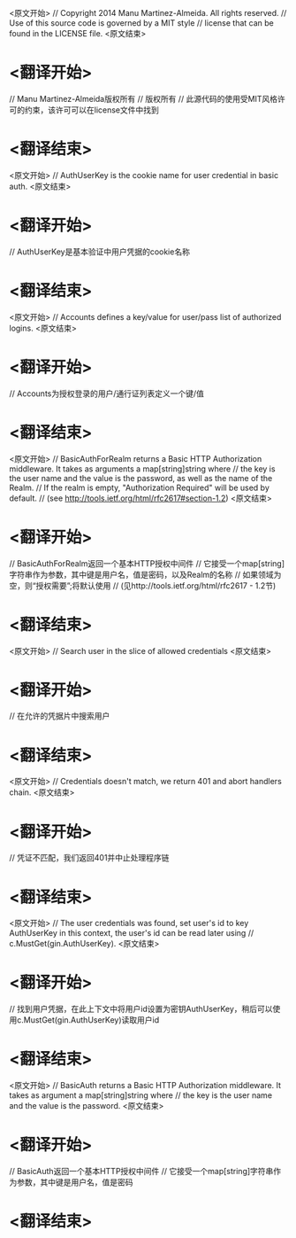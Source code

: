 
<原文开始>
// Copyright 2014 Manu Martinez-Almeida. All rights reserved.
// Use of this source code is governed by a MIT style
// license that can be found in the LICENSE file.
<原文结束>

# <翻译开始>
// Manu Martinez-Almeida版权所有
// 版权所有
// 此源代码的使用受MIT风格许可的约束，该许可可以在license文件中找到
# <翻译结束>


<原文开始>
// AuthUserKey is the cookie name for user credential in basic auth.
<原文结束>

# <翻译开始>
// AuthUserKey是基本验证中用户凭据的cookie名称
# <翻译结束>


<原文开始>
// Accounts defines a key/value for user/pass list of authorized logins.
<原文结束>

# <翻译开始>
// Accounts为授权登录的用户/通行证列表定义一个键/值
# <翻译结束>


<原文开始>
// BasicAuthForRealm returns a Basic HTTP Authorization middleware. It takes as arguments a map[string]string where
// the key is the user name and the value is the password, as well as the name of the Realm.
// If the realm is empty, "Authorization Required" will be used by default.
// (see http://tools.ietf.org/html/rfc2617#section-1.2)
<原文结束>

# <翻译开始>
// BasicAuthForRealm返回一个基本HTTP授权中间件
// 它接受一个map[string]字符串作为参数，其中键是用户名，值是密码，以及Realm的名称
// 如果领域为空，则“授权需要”;将默认使用
// (见http://tools.ietf.org/html/rfc2617 - 1.2节)
# <翻译结束>


<原文开始>
		// Search user in the slice of allowed credentials
<原文结束>

# <翻译开始>
// 在允许的凭据片中搜索用户
# <翻译结束>


<原文开始>
			// Credentials doesn't match, we return 401 and abort handlers chain.
<原文结束>

# <翻译开始>
// 凭证不匹配，我们返回401并中止处理程序链
# <翻译结束>


<原文开始>
		// The user credentials was found, set user's id to key AuthUserKey in this context, the user's id can be read later using
		// c.MustGet(gin.AuthUserKey).
<原文结束>

# <翻译开始>
// 找到用户凭据，在此上下文中将用户id设置为密钥AuthUserKey，稍后可以使用c.MustGet(gin.AuthUserKey)读取用户id
# <翻译结束>


<原文开始>
// BasicAuth returns a Basic HTTP Authorization middleware. It takes as argument a map[string]string where
// the key is the user name and the value is the password.
<原文结束>

# <翻译开始>
// BasicAuth返回一个基本HTTP授权中间件
// 它接受一个map[string]字符串作为参数，其中键是用户名，值是密码
# <翻译结束>

